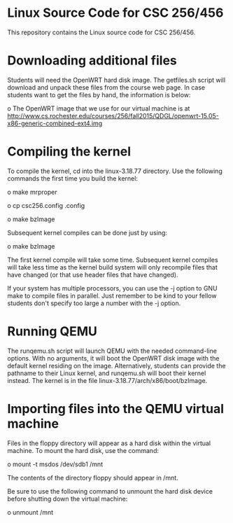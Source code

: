# Linux Source Code for CSC 256/456

This repository contains the Linux source code for CSC 256/456.

# Downloading additional files

Students will need the OpenWRT hard disk image.  The getfiles.sh script will
download and unpack these files from the course web page.  In case students
want to get the files by hand, the information is below:

o The OpenWRT image that we use for our virtual machine is at http://www.cs.rochester.edu/courses/256/fall2015/QDGL/openwrt-15.05-x86-generic-combined-ext4.img

# Compiling the kernel

To compile the kernel, cd into the linux-3.18.77 directory.  Use the following
commands the first time you build the kernel:

o make mrproper

o cp csc256.config .config

o make bzImage

Subsequent kernel compiles can be done just by using:

o make bzImage

The first kernel compile will take some time.  Subsequent kernel compiles will
take less time as the kernel build system will only recompile files that have
changed (or that use header files that have changed).

If your system has multiple processors, you can use the -j option to GNU make
to compile files in parallel.  Just remember to be kind to your fellow students
don't specify too large a number with the -j option.

# Running QEMU

The runqemu.sh script will launch QEMU with the needed command-line options.
With no arguments, it will boot the OpenWRT disk image with the default kernel
residing on the image.  Alternatively, students can provide the pathname to
their Linux kernel, and runqemu.sh will boot their kernel instead.  The kernel
is in the file linux-3.18.77/arch/x86/boot/bzImage.

# Importing files into the QEMU virtual machine

Files in the floppy directory will appear as a hard disk within the
virtual machine.  To mount the hard disk, use the command:

o mount -t msdos /dev/sdb1 /mnt

The contents of the directory floppy should appear in /mnt.

Be sure to use the following command to unmount the hard disk device before
shutting down the virtual machine:

o unmount /mnt
